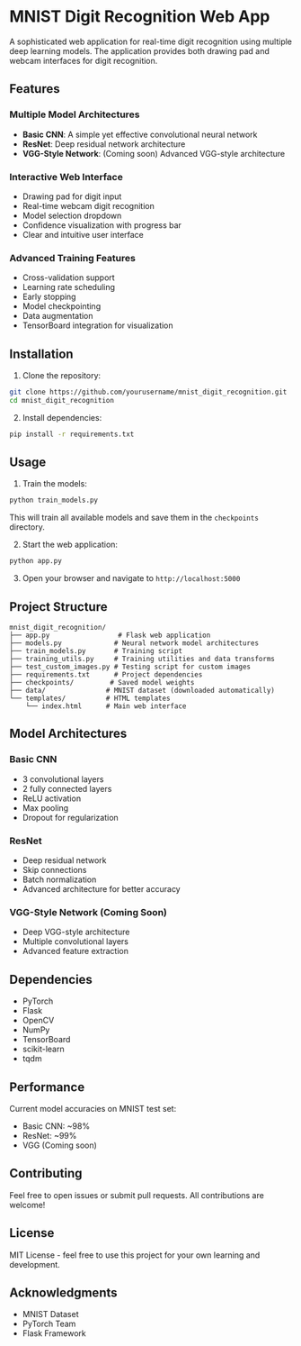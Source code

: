 # MNIST Digit Recognition Web App

A sophisticated web application for real-time digit recognition using multiple deep learning models. The application provides both drawing pad and webcam interfaces for digit recognition.

## Features

### Multiple Model Architectures
- **Basic CNN**: A simple yet effective convolutional neural network
- **ResNet**: Deep residual network architecture
- **VGG-Style Network**: (Coming soon) Advanced VGG-style architecture

### Interactive Web Interface
- Drawing pad for digit input
- Real-time webcam digit recognition
- Model selection dropdown
- Confidence visualization with progress bar
- Clear and intuitive user interface

### Advanced Training Features
- Cross-validation support
- Learning rate scheduling
- Early stopping
- Model checkpointing
- Data augmentation
- TensorBoard integration for visualization

## Installation

1. Clone the repository:
```bash
git clone https://github.com/yourusername/mnist_digit_recognition.git
cd mnist_digit_recognition
```

2. Install dependencies:
```bash
pip install -r requirements.txt
```

## Usage

1. Train the models:
```bash
python train_models.py
```
This will train all available models and save them in the `checkpoints` directory.

2. Start the web application:
```bash
python app.py
```

3. Open your browser and navigate to `http://localhost:5000`

## Project Structure

```
mnist_digit_recognition/
├── app.py                 # Flask web application
├── models.py             # Neural network model architectures
├── train_models.py       # Training script
├── training_utils.py     # Training utilities and data transforms
├── test_custom_images.py # Testing script for custom images
├── requirements.txt      # Project dependencies
├── checkpoints/         # Saved model weights
├── data/               # MNIST dataset (downloaded automatically)
└── templates/          # HTML templates
    └── index.html      # Main web interface
```

## Model Architectures

### Basic CNN
- 3 convolutional layers
- 2 fully connected layers
- ReLU activation
- Max pooling
- Dropout for regularization

### ResNet
- Deep residual network
- Skip connections
- Batch normalization
- Advanced architecture for better accuracy

### VGG-Style Network (Coming Soon)
- Deep VGG-style architecture
- Multiple convolutional layers
- Advanced feature extraction

## Dependencies

- PyTorch
- Flask
- OpenCV
- NumPy
- TensorBoard
- scikit-learn
- tqdm

## Performance

Current model accuracies on MNIST test set:
- Basic CNN: ~98%
- ResNet: ~99%
- VGG (Coming soon)

## Contributing

Feel free to open issues or submit pull requests. All contributions are welcome!

## License

MIT License - feel free to use this project for your own learning and development.

## Acknowledgments

- MNIST Dataset
- PyTorch Team
- Flask Framework
